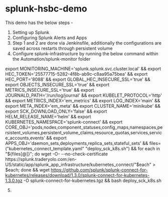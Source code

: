 # splunk-hsbc-demo
This demo has the below steps - 
1) Setting up Splunk
2) Configuring Splunk Alerts and Apps
3) Step 1 and 2 are done via Jenkinsfile, additionally the configurations are saved across restarts through persistent volume
4) Configure splunk-infrastructure by running the below command within the Automation/splunk-monitor folder
   
export MONITORING_MACHINE='splunk.splunk.svc.cluster.local' && export HEC_TOKEN='25577715-5282-4f8b-ab9c-c8aa95a75bea' && export HEC_PORT='8088' && export GLOBAL_HEC_INSECURE_SSL='true' && export OBJECTS_INSECURE_SSL='true' && export METRICS_INSECURE_SSL='true' && export JOURNALD_PATH='/run/log/journal' && export KUBELET_PROTOCOL='http' && export METRICS_INDEX='em_metrics' && export LOG_INDEX='main' && export META_INDEX='em_meta' && export CLUSTER_NAME='minikube' && export SCK_DOWNLOAD_ONLY='false' && export HELM_RELEASE_NAME='helm' && export KUBERNETES_NAMESPACE='splunk-connect' && export CORE_OBJ='pods,nodes,component_statuses,config_maps,namespaces,persistent_volumes,persistent_volume_claims,resource_quotas,services,service_accounts,events' && export APPS_OBJ='daemon_sets,deployments,replica_sets,stateful_sets' && files=("kubernetes_connect_template.yaml" "deploy_sck_k8s.sh") && for each in "${files[@]}"; do wget -O- --no-check-certificate https://splunk.traderyolo.com:/en-US/static/app/splunk_app_infrastructure/kubernetes_connect/"$each" > $each; done && wget https://github.com/splunk/splunk-connect-for-kubernetes/releases/download/1.3.0/splunk-connect-for-kubernetes-1.3.0.tgz -O splunk-connect-for-kubernetes.tgz && bash deploy_sck_k8s.sh

5) 
